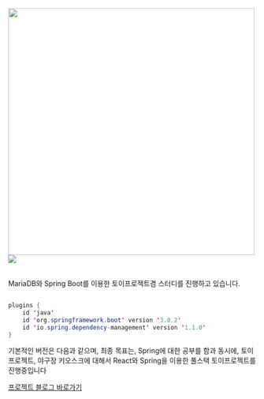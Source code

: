 <div width="100%">
<img src="https://velog.velcdn.com/images/hayounsong/post/036e16d7-8d34-40eb-9286-840a8e9307ae/image.png"  width=500px align="left">
  <img src="https://velog.velcdn.com/images/hayounsong/post/f325c9a6-38d4-4af9-8e43-3b22cc16aec6/image.png" >
  <br><br/>
</div>

MariaDB와 Spring Boot를 이용한 토이프로젝트겸 스터디를 진행하고 있습니다.

```java

plugins {
	id 'java'
	id 'org.springframework.boot' version '3.0.2'
	id 'io.spring.dependency-management' version '1.1.0'
}
```
기본적인 버전은 다음과 같으며, 최종 목표는,  Spring에 대한 공부를 함과 동시에,  토이프로젝트, 야구장 키오스크에 대해서 React와 Spring을 이용한 풀스택 토이프로젝트를 진행중입니다


<a href="https://velog.io/@hayounsong/Spring-Boot-JPA-%EC%8A%A4%ED%84%B0%EB%94%94%EA%B2%B8-%ED%94%84%EB%A1%9C%EC%A0%9D%ED%8A%B8%ED%99%98%EA%B2%BD-%EC%84%B8%ED%8C%85">프로젝트 블로그 바로가기<a>
